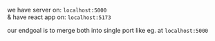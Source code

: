 we have server on: `localhost:5000`   
& have react app on: `localhost:5173`  

our endgoal is to merge both into single port like eg. at `localhost:5000`